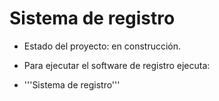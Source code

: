 <h1>Sistema de registro</h1>

- Estado del proyecto: en construcción.

- Para ejecutar el software de registro ejecuta:
- '''Sistema de registro'''
